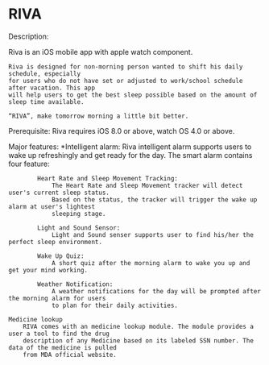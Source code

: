 # RIVA
Description:
   
   Riva is an iOS mobile app with apple watch component.
    
    Riva is designed for non-morning person wanted to shift his daily schedule, especially 
    for users who do not have set or adjusted to work/school schedule after vacation. This app 
    will help users to get the best sleep possible based on the amount of sleep time available.
    
    “RIVA”, make tomorrow morning a little bit better.
  
Prerequisite:
    Riva requires iOS 8.0 or above, watch OS 4.0 or above.

Major features: 
    *Intelligent alarm:
        Riva intelligent alarm supports users to wake up refreshingly and get ready for the day. 
        The smart alarm contains four feature:           
        
            Heart Rate and Sleep Movement Tracking:
                The Heart Rate and Sleep Movement tracker will detect user's current sleep status. 
                Based on the status, the tracker will trigger the wake up alarm at user's lightest
                sleeping stage.
            
            Light and Sound Sensor:
                Light and Sound senser supports user to find his/her the perfect sleep environment.
            
            Wake Up Quiz:
                A short quiz after the morning alarm to wake you up and get your mind working.
            
            Weather Notification:
                A weather notifications for the day will be prompted after the morning alarm for users
                to plan for their daily activities. 
        
    Medicine lookup
        RIVA comes with an medicine lookup module. The module provides a user a tool to find the drug 
        description of any Medicine based on its labeled SSN number. The data of the medicine is pulled
        from MDA official website.
